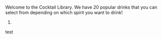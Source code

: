 Welcome to the Cocktail Library. We have 20 popular drinks that you can select from depending on which spirit you want to drink!

1. 
test